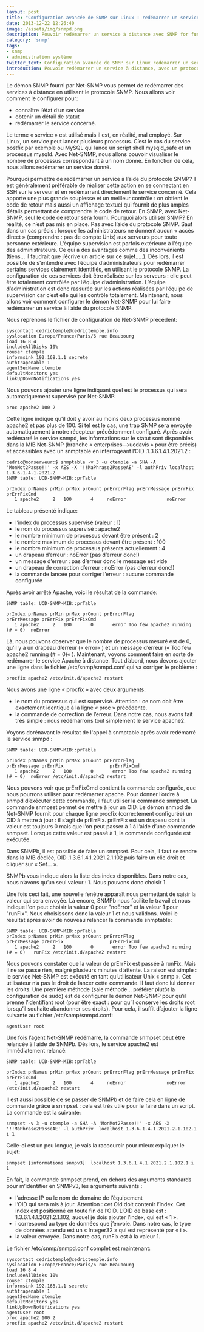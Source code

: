 ```yaml
---
layout: post
title: "Configuration avancée de SNMP sur Linux : redémarrer un service à distance en utilisant le protocole SNMP"
date: 2013-12-22 12:26:40
image: /assets/img/snmpd.png
description: Pouvoir redémarrer un service à distance avec SNMP for fun !
category: 'snmp'
tags:
- snmp
- administration système
twitter_text: Configuration avancée de SNMP sur Linux redémarrer un service à distance en utilisant le protocole SNMP
introduction: Pouvoir redémarrer un service à distance, avec un protocole ouvert.
---
```


Le démon SNMP fourni par Net-SNMP vous permet de redémarrer des services à distance en utilisant le protocole SNMP. Nous allons voir comment le configurer pour:

* connaître l’état d’un service
* obtenir un détail de statut
* redémarrer le service concerné.

Le terme « service » est utilisé mais il est, en réalité, mal employé. Sur Linux, un service peut lancer plusieurs processus. C’est le cas du service postfix par exemple ou MySQL qui lance un script shell mysqld_safe et un processus mysqld. Avec Net-SNMP, nous allons pouvoir visualiser le nombre de processus correspondant à un nom donné. En fonction de cela, nous allons redémarrer un service donné.

Pourquoi permettre de redémarrer un service à l’aide du protocole SNMP? Il est généralement préférable de réaliser cette action en se connectant en SSH sur le serveur et en redémarrant directement le service concerné. Cela apporte une plus grande souplesse et un meilleur contrôle : on obtient le code de retour mais aussi un affichage textuel qui fournit de plus amples détails permettant de comprendre le code de retour. En SNMP, avec Net-SNMP, seul le code de retour sera fourni. Pourquoi alors utiliser SNMP? En réalité, ce n’est pas mis en place. Pas avec l’aide du protocole SNMP. Sauf dans un cas précis : lorsque les administrateurs ne donnent aucun « accès direct » (comprendre : pas de compte Unix) aux serveurs pour toute personne extérieure. L’équipe supervision est parfois extérieure à l’équipe des administrateurs. Ce qui a des avantages comme des inconvénients (tiens… il faudrait que j’écrive un article sur ce sujet…..). Dès lors, il est possible de s’entendre avec l’équipe d’administrateurs pour redémarrer certains services clairement identifiés, en utilisant le protocole SNMP. La configuration de ces services doit être réalisée sur les serveurs : elle peut être totalement contrôlée par l’équipe d’administration. L’équipe d’administration est donc rassurée sur les actions réalisées par l’équipe de supervision car c’est elle qui les contrôle totalement. Maintenant, nous allons voir comment configurer le démon Net-SNMP pour lui faire redémarrer un service à l’aide du protocole SNMP.

Nous reprenons le fichier de configuration de Net-SNMP précédent:

    syscontact cedrictemple@cedrictemple.info
    syslocation Europe/France/Paris/6 rue Beaubourg
    load 16 8 4
    includeAllDisks 10%
    rouser ctemple
    informsink 192.168.1.1 secrete
    authtrapenable 1
    agentSecName ctemple
    defaultMonitors yes
    linkUpDownNotifications yes

Nous pouvons ajouter une ligne indiquant quel est le processus qui sera automatiquement supervisé par Net-SNMP:

    proc apache2 100 2

Cette ligne indique qu’il doit y avoir au moins deux processus nommé apache2 et pas plus de 100. Si tel est le cas, une trap SNMP sera envoyée automatiquement à notre récepteur précédemment configuré. Après avoir redémarré le service snmpd, les informations sur le statut sont disponibles dans la MIB Net-SNMP (branche « enterprises–>ucdavis » pour être précis) et accessibles avec un snmptable en interrogeant l’OID .1.3.6.1.4.1.2021.2 :

    cedric@monserveur:$ snmptable -v 3 -u ctemple -a SHA -A 'MonMot2Passe!!' -x AES -X '!!MaPhrase2PasseAE' -l authPriv localhost 1.3.6.1.4.1.2021.2
    SNMP table: UCD-SNMP-MIB::prTable

    prIndex prNames prMin prMax prCount prErrorFlag prErrMessage prErrFix prErrFixCmd
       1 apache2     2   100       4     noError               noError

Le tableau présenté indique:

* l’index du processus supervisé (valeur : 1)
* le nom du processus supervisé : apache2
* le nombre minimum de processus devant être présent : 2
* le nombre maximum de processus devant être présent : 100
* le nombre minimum de processus présents actuellement : 4
* un drapeau d’erreur : noError (pas d’erreur donc!)
* un message d’erreur : pas d’erreur donc le message est vide
* un drapeau de correction d’erreur : noError (pas d’erreur donc!)
* la commande lancée pour corriger l’erreur : aucune commande configurée

Après avoir arrêté Apache, voici le résultat de la commande:

    SNMP table: UCD-SNMP-MIB::prTable

    prIndex prNames prMin prMax prCount prErrorFlag                    prErrMessage prErrFix prErrFixCmd
       1 apache2     2   100       0       error Too few apache2 running (# = 0)  noError

Là, nous pouvons observer que le nombre de processus mesuré est de 0, qu’il y a un drapeau d’erreur (« error« ) et un message d’erreur (« Too few apache2 running (# = 0)« ). Maintenant, voyons comment faire en sorte de redémarrer le service Apache à distance. Tout d’abord, nous devons ajouter une ligne dans le fichier /etc/snmp/snmpd.conf qui va corriger le problème :

    procfix apache2 /etc/init.d/apache2 restart

Nous avons une ligne « procfix » avec deux arguments:

* le nom du processus qui est supervisé. Attention : ce nom doit être exactement identique à la ligne « proc » précédente.
* la commande de correction de l’erreur. Dans notre cas, nous avons fait très simple : nous redémarrons tout simplement le service apache2.

Voyons dorénavant le résultat de l'appel à snmptable après avoir redémarré le service snmpd :

    SNMP table: UCD-SNMP-MIB::prTable

    prIndex prNames prMin prMax prCount prErrorFlag                    prErrMessage prErrFix                 prErrFixCmd
       1 apache2     2   100       0       error Too few apache2 running (# = 0)  noError /etc/init.d/apache2 restart

Nous pouvons voir que prErrFixCmd contient la commande configurée, que nous pourrons utiliser pour redémarrer apache. Pour donner l’ordre à snmpd d’exécuter cette commande, il faut utiliser la commande snmpset. La commande snmpset permet de mettre à jour un OID. Le démon snmpd de Net-SNMP fournit pour chaque ligne procfix (correctement configurée) un OID à mettre à jour : il s’agit de prErrFix. prErrFix est un drapeau dont la valeur est toujours 0 mais que l’on peut passer à 1 à l’aide d’une commande snmpset. Lorsque cette valeur est passé à 1, la commande configurée est exécutée.

Dans SNMPb, il est possible de faire un snmpset. Pour cela, il faut se rendre dans la MIB dédiée, OID .1.3.6.1.4.1.2021.2.1.102 puis faire un clic droit et cliquer sur « Set… ».


SNMPb vous indique alors la liste des index disponibles. Dans notre cas, nous n’avons qu’un seul valeur : 1. Nous pouvons donc choisir 1.

Une fois ceci fait, une nouvelle fenêtre apparaît nous permettant de saisir la valeur qui sera envoyée. Là encore, SNMPb nous facilite le travail et nous indique l'on peut choisir la valeur 0 pour "noError" et la valeur 1 pour "runFix". Nous choisissons donc la valeur 1 et nous validons. Voici le résultat après avoir de nouveau relancer la commande snmptable:

    SNMP table: UCD-SNMP-MIB::prTable
    prIndex prNames prMin prMax prCount prErrorFlag                    prErrMessage prErrFix                 prErrFixCmd
       1 apache2     2   100       0       error Too few apache2 running (# = 0)   runFix /etc/init.d/apache2 restart

Nous pouvons constater que la valeur de prErrFix est passée à runFix. Mais il ne se passe rien, malgré plusieurs minutes d’attente. La raison est simple : le service Net-SNMP est exécuté en tant qu’utilisateur Unix « snmp ». Cet utilisateur n’a pas le droit de lancer cette commande. Il faut donc lui donner les droits. Une première méthode (sale méthode… préférer plutôt la configuration de sudo) est de configurer le démon Net-SNMP pour qu’il prenne l’identifiant root (pour être exact : pour qu’il conserve les droits root lorsqu’il souhaite abandonner ses droits). Pour cela, il suffit d’ajouter la ligne suivante au fichier /etc/snmp/snmpd.conf:

    agentUser root

Une fois l’agent Net-SNMP redémarré, la commande snmpset peut être relancée à l’aide de SNMPb. Dès lors, le service apache2 est immédiatement relancé:

    SNMP table: UCD-SNMP-MIB::prTable

    prIndex prNames prMin prMax prCount prErrorFlag prErrMessage prErrFix                 prErrFixCmd
       1 apache2     2   100       4     noError               noError /etc/init.d/apache2 restart

Il est aussi possible de se passer de SNMPb et de faire cela en ligne de commande grâce à snmpset : cela est très utile pour le faire dans un script. La commande est la suivante:

    snmpset -v 3 -u ctemple -a SHA -A 'MonMot2Passe!!' -x AES -X '!!MaPhrase2PasseAE' -l authPriv  localhost 1.3.6.1.4.1.2021.2.1.102.1 i 1

Celle-ci est un peu longue, je vais la raccourcir pour mieux expliquer le sujet:

    snmpset [informations snmpv3]  localhost 1.3.6.1.4.1.2021.2.1.102.1 i 1

En fait, la commande snmpset prend, en dehors des arguments standards pour m’identifier en SNMPv3, les arguments suivants :

* l’adresse IP ou le nom de domaine de l’équipement
* l’OID qui sera mis à jour. Attention : cet OId doit contenir l’index. Cet index est positionné en toute fin de l’OID. L’OID de base est : 1.3.6.1.4.1.2021.2.1.102, auquel je dois ajouter l’index, qui est « 1 ».
* i correspond au type de données que j’envoie. Dans notre cas, le type de données attendu est un « Integer32 » qui est représenté par « i ».
* la valeur envoyée. Dans notre cas, runFix est à la valeur 1.

Le fichier /etc/snmp/snmpd.conf complet est maintenant:

    syscontact cedrictemple@cedrictemple.info
    syslocation Europe/France/Paris/6 rue Beaubourg
    load 16 8 4
    includeAllDisks 10%
    rouser ctemple
    informsink 192.168.1.1 secrete
    authtrapenable 1
    agentSecName ctemple
    defaultMonitors yes
    linkUpDownNotifications yes
    agentUser root
    proc apache2 100 2
    procfix apache2 /etc/init.d/apache2 restart

